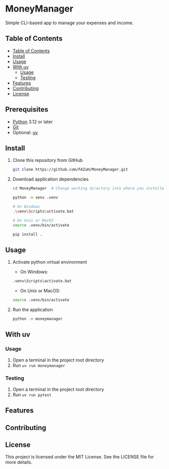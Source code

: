 # MoneyManager

Simple CLI-based app to manage your expenses and income.

## Table of Contents

- [Table of Contents](#table-of-contents)
- [Install](#install)
- [Usage](#usage)
- [With uv](#with-uv)
    - [Usage](#usage-1)
    - [Testing](#testing)
- [Features](#features)
- [Contributing](#contributing)
- [License](#license)

## Prerequisites

- [Python](https://www.python.org/downloads/) 3.12 or later
- [Git](https://git-scm.com/downloads)
- Optional: [uv](https://docs.astral.sh/uv/getting-started/installation/#standalone-installer)

## Install

1. Clone this repository from GitHub

    ```sh
    git clone https://github.com/FAZuH/MoneyManager.git
    ```

2. Download application dependencies

    ```sh
    cd MoneyManager  # Change working directory into where you installed MoneyManagerr

    python -m venv .venv

    # On Windows
    .\venv\Scripts\activate.bat

    # On Unix or MacOS
    source .venv/bin/activate

    pip install .
    ```

## Usage

1. Activate python virtual environment

   - On Windows:

   ```sh
   .venv\Scripts\activate.bat
   ```

   - On Unix or MacOS:

   ```sh
   source .venv/bin/activate
   ```

2. Run the application

    ```sh
    python -m moneymanager
    ```

## With uv

### Usage

1. Open a terminal in the project root directory
2. Run `uv run moneymanager`

### Testing

1. Open a terminal in the project root directory
2. Run `uv run pytest`

## Features

## Contributing

## License

This project is licensed under the MIT License. See the LICENSE file for more details.

